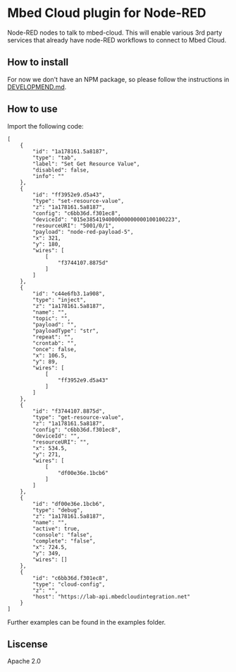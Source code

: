 # Mbed Cloud plugin for Node-RED

Node-RED nodes to talk to mbed-cloud. This will enable various 3rd party services that already have node-RED workflows to connect to Mbed Cloud.
 
## How to install
For now we don't have an NPM package, so please follow the instructions in [DEVELOPMEND.md](DEVELOPMENT.md).

## How to use
Import the following code:
```
[
    {
        "id": "1a178161.5a8187",
        "type": "tab",
        "label": "Set Get Resource Value",
        "disabled": false,
        "info": ""
    },
    {
        "id": "ff3952e9.d5a43",
        "type": "set-resource-value",
        "z": "1a178161.5a8187",
        "config": "c6bb36d.f301ec8",
        "deviceId": "015e3854194000000000000100100223",
        "resourceURI": "5001/0/1",
        "payload": "node-red-payload-5",
        "x": 321,
        "y": 180,
        "wires": [
            [
                "f3744107.8875d"
            ]
        ]
    },
    {
        "id": "c44e6fb3.1a908",
        "type": "inject",
        "z": "1a178161.5a8187",
        "name": "",
        "topic": "",
        "payload": "",
        "payloadType": "str",
        "repeat": "",
        "crontab": "",
        "once": false,
        "x": 106.5,
        "y": 89,
        "wires": [
            [
                "ff3952e9.d5a43"
            ]
        ]
    },
    {
        "id": "f3744107.8875d",
        "type": "get-resource-value",
        "z": "1a178161.5a8187",
        "config": "c6bb36d.f301ec8",
        "deviceId": "",
        "resourceURI": "",
        "x": 534.5,
        "y": 271,
        "wires": [
            [
                "df00e36e.1bcb6"
            ]
        ]
    },
    {
        "id": "df00e36e.1bcb6",
        "type": "debug",
        "z": "1a178161.5a8187",
        "name": "",
        "active": true,
        "console": "false",
        "complete": "false",
        "x": 724.5,
        "y": 349,
        "wires": []
    },
    {
        "id": "c6bb36d.f301ec8",
        "type": "cloud-config",
        "z": "",
        "host": "https://lab-api.mbedcloudintegration.net"
    }
]
```

Further examples can be found in the examples folder.

## Liscense
Apache 2.0
